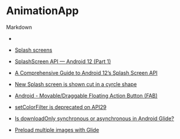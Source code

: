 # AnimationApp
Markdown
- []()

- [Splash screens](https://developer.android.com/guide/topics/ui/splash-screen)

- [SplashScreen API — Android 12 (Part 1)](https://proandroiddev.com/splashscreen-api-android-12-part-1-b2272e0ae98e)

- [A Comprehensive Guide to Android 12’s Splash Screen API](https://itnext.io/a-comprehensive-guide-to-android-12s-splash-screen-api-644609c811fa)

- [New Splash screen is shown cut in a cyrcle shape](https://stackoverflow.com/questions/69894720/new-splash-screen-is-shown-cut-in-a-cyrcle-shape)

- [Android - Movable/Draggable Floating Action Button (FAB)](https://stackoverflow.com/questions/46370836/android-movable-draggable-floating-action-button-fab)

- [setColorFilter is deprecated on API29](https://stackoverflow.com/questions/56716093/setcolorfilter-is-deprecated-on-api29)

- [Is downloadOnly synchronous or asynchronous in Android Glide?](https://stackoverflow.com/questions/48044740/is-downloadonly-synchronous-or-asynchronous-in-android-glide)

- [Preload multiple images with Glide](https://stackoverflow.com/questions/37964187/preload-multiple-images-with-glide)
